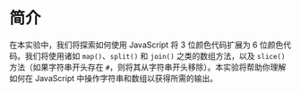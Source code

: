 # 简介

在本实验中，我们将探索如何使用 JavaScript 将 3 位颜色代码扩展为 6 位颜色代码。我们将使用诸如 `map()`、`split()` 和 `join()` 之类的数组方法，以及 `slice()` 方法（如果字符串开头存在 `#`，则将其从字符串开头移除）。本实验将帮助你理解如何在 JavaScript 中操作字符串和数组以获得所需的输出。
